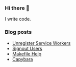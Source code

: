 ### Hi there 👋

I write code.

<!--
**wusher/wusher** is a ✨ _special_ ✨ repository because its `README.md` (this file) appears on your GitHub profile.

Here are some ideas to get you started:

- 🔭 I’m currently working on ...
- 🌱 I’m currently learning ...
- 👯 I’m looking to collaborate on ...
- 🤔 I’m looking for help with ...
- 💬 Ask me about ...
- 📫 How to reach me: ...
- 😄 Pronouns: ...
- ⚡ Fun fact: ...
-->


### Blog posts
<!-- BLOG-POST-LIST:START -->
- [Unregister Service Workers](https://wusher.github.io/myblog/til/blog/2022/09/01/2022-09-01_unregistering-service-workers/)
- [Signout Users](https://wusher.github.io/myblog/til/blog/2022/09/01/2022-09-01_signout-users/)
- [Makefile Help](https://wusher.github.io/myblog/til/blog/2022/08/31/2022-08-31_makefile-help/)
- [Capybara](https://wusher.github.io/myblog/cheatsheet/2022/08/08/0000-00-00_cheatsheet_capybara/)
<!-- BLOG-POST-LIST:END -->
